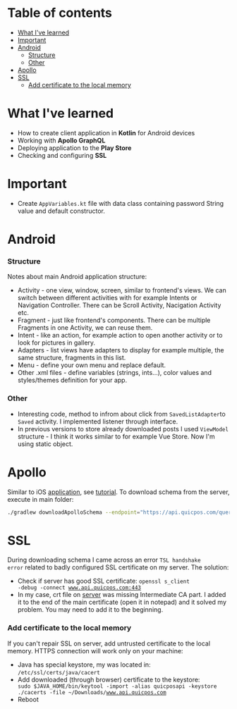 # Table of contents
  - [What I've learned](#what-ive-learned)
  - [Important](#important)
  - [Android](#android)
    - [Structure](#structure)
    - [Other](#other)
  - [Apollo](#apollo)
  - [SSL](#ssl)
    - [Add certificate to the local memory](#add-certificate-to-the-local-memory)



# What I've learned
- How to create client application in **Kotlin** for Android devices
- Working with **Apollo GraphQL**
- Deploying application to the **Play Store**
- Checking and configuring **SSL**



# Important
- Create <code>AppVariables.kt</code> file with data class containing password String value and default constructor.



# Android
### Structure
Notes about main Android application structure:
- Activity - one view, window, screen, similar to frontend's views. We can switch between different activities with for example Intents or Navigation Controller. There can be Scroll Activity, Nacigation Activity etc.
- Fragment - just like frontend's components. There can be multiple Fragments in one Activity, we can reuse them.
- Intent - like an action, for example action to open another activity or to look for pictures in gallery.
- Adapters - list views have adapters to display for example multiple, the same structure, fragments in this list.
- Menu - define your own menu and replace default.
- Other .xml files - define variables (strings, ints...), color values and styles/themes definition for your app.

### Other
- Interesting code, method to infrom about click from <code>SavedListAdapter</code>to <code>Saved</code> activity. I implemented listener through interface.
- In previous versions to store already downloaded posts I used <code>ViewModel</code> structure - I think it works similar to for example Vue Store. Now I'm using static object.



# Apollo
Similar to iOS [application](https://github.com/adkuba/QuicPos-IOS), see [tutorial](https://www.apollographql.com/docs/android/essentials/get-started-java/). To download schema from the server, execute in main folder:
```sh
./gradlew downloadApolloSchema --endpoint="https://api.quicpos.com/query" --schema="app/src/main/graphql/com/example/schema.json"
``` 



# SSL
During downloading schema I came across an error <code>TSL handshake error</code> related to badly configured SSL certificate on my server. The solution:
- Check if server has good SSL certificate: <code>openssl s_client -debug -connect www.api.quicpos.com:443</code>
- In my case, crt file on [server](https://github.com/adkuba/QuicPos-Server) was missing Intermediate CA part. I added it to the end of the main certificate (open it in notepad) and it solved my problem. You may need to add it to the beginning.

### Add certificate to the local memory
If you can't repair SSL on server, add untrusted certificate to the local memory. HTTPS connection will work only on your machine:
- Java has special keystore, my was located in: <code>/etc/ssl/certs/java/cacert</code>
- Add downloaded (through browser) certificate to the keystore: <code>
sudo $JAVA_HOME/bin/keytool -import -alias quicposapi -keystore ./cacerts -file ~/Downloads/www.api.quicpos.com</code>
- Reboot